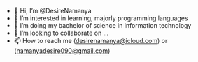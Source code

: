 - 👋 Hi, I’m @DesireNamanya
- 👀 I’m interested in learning, majorly programming languages
- 🌱 I’m doing my bachelor of science in information technology
- 💞️ I’m looking to collaborate on ...
- 📫 How to reach me (desirenamanya@icloud.com) or (namanyadesire090@gmail.com)

<!---
DesireNamanya/DesireNamanya is a ✨ special ✨ repository because its `README.md` (this file) appears on your GitHub profile.
You can click the Preview link to take a look at your changes.
--->

